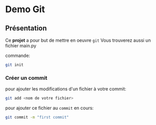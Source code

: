 # Demo Git

## Présentation
Ce **projet** a pour but de mettre en oeuvre `git`
Vous trouverez aussi un fichier main.py

commande:
``` sh
git init
```

### Créer un commit

pour ajouter les modifications d'un fichier à votre commit:
```sh
git add <nom de votre fichier>
```
pour ajouter ce fichier au `commit` en cours:
```sh
git commit -m "first commit"

```